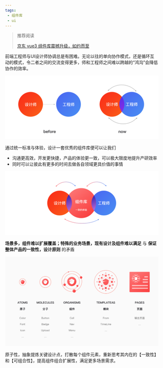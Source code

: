 ```yaml
---
tags:
 - 组件库
 - ui
---
```


> 推荐阅读 
>
> [京东 vue3 组件库震撼升级，如约而至](https://jelly.jd.com/article/6062fd43960312017f4b9e25)

前端工程师与UI设计师协调总是有困难。无论以往的单向协作模式，还是循环互动的模式，令二者之间的交流变得更多，师和工程师之间难以跨越的“鸿沟”会降低协作的效率。

![img](${images}/5f473c57d47d1850.png)

通过统一标准与体验，设计一套优秀的组件库便可以让我们

- 沟通更高效，开发更快捷，产品的体验更一致，可以极大限度地提升产研效率
- 同时可以让彼此有更多的时间去做各自领域更具价值的事情

![img](${images}/2e61f18f2954cd76.png)

**场景多，组件难以扩展覆盖；特殊的业务场景，现有设计及组件难以满足** 与 **保证整体产品的一致性，设计原则** 的矛盾

![img](${images}/69b34e266a26843b.jpg)

原子性，抽象提炼关键设计点，打散每个组件元素，重新思考其内在的【一致性】和【可组合性】，提高组件组合扩展性，满足更多场景需求。